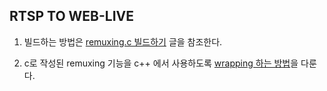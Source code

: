 ## RTSP TO WEB-LIVE

1. 빌드하는 방법은 [remuxing.c 빌드하기](https://craftsmanship.tistory.com/108) 글을 참조한다.

2. c로 작성된 remuxing 기능을 c++ 에서 사용하도록 [wrapping 하는 방법]()을 다룬다.
